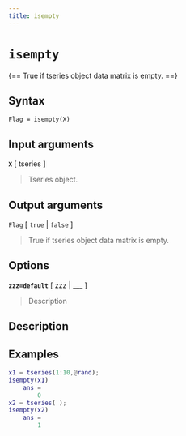 ```yaml
---
title: isempty
---
```


# `isempty`

{== True if tseries object data matrix is empty. ==}


## Syntax 

    Flag = isempty(X)


## Input arguments 

__`X`__ [ tseries ]
> 
> Tseries object.
> 


## Output arguments 

`Flag` [ `true` | `false` ] 
> 
> True if tseries object data matrix is empty.
> 


## Options 

__`zzz=default`__ [ zzz | ___ ]
> 
> Description
> 


## Description 



## Examples

```matlab
x1 = tseries(1:10,@rand);
isempty(x1)
    ans =
        0
x2 = tseries( );
isempty(x2)
    ans =
        1
```

